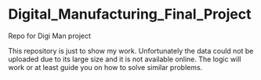 # Digital_Manufacturing_Final_Project
Repo for Digi Man project

This repository is just to show my work. Unfortunately the data could not be uploaded due to its large size and it is not available online. The logic will work or at least guide you on how to solve similar problems.
